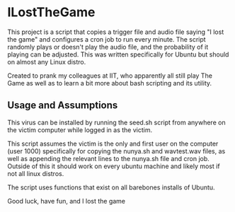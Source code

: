 # ILostTheGame
This project is a script that copies a trigger file and audio file saying "I lost the game" and configures a cron job to run every minute. The script randomly plays or doesn't play the audio file, and the probability of it playing can be adjusted. This was written specifically for Ubuntu but should on almost any Linux distro.

Created to prank my colleagues at IIT, who apparently all still play The Game as well as to learn a bit more about bash scripting and its utility.

## Usage and Assumptions
This virus can be installed by running the seed.sh script from anywhere on the victim computer while logged in as the victim.

This script assumes the victim is the only and first user on the computer (user 1000) specifically for copying the nunya.sh and wavtest.wav files, as well as appending the relevant lines to the nunya.sh file and cron job. Outside of this it should work on every ubuntu machine and likely most if not all linux distros.

The script uses functions that exist on all barebones installs of Ubuntu.

Good luck, have fun, and I lost the game
